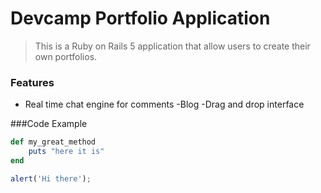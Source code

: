 # Devcamp Portfolio Application

>This is a Ruby on Rails 5 application that allow users to create their own portfolios.

### Features

- Real time chat engine for comments 
-Blog 
-Drag and drop interface 

###Code Example 

```ruby
def my_great_method
	puts "here it is"
end
```

```javascript
alert('Hi there');
```
